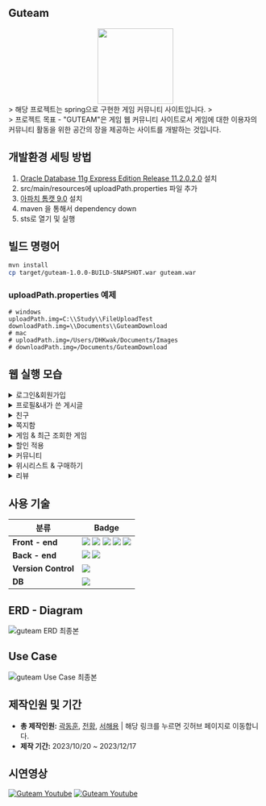 ## Guteam
<div align="center">
  <img src="https://github.com/DHKwak00/Guteam/assets/124860244/cadc12f2-b7ba-4171-89d8-852b5d13bb97" width="150px" hright="150px">
</div>
> 해당 프로젝트는 spring으로 구현한 게임 커뮤니티 사이트입니다.
>  <br>
> 프로젝트 목표 - "GUTEAM"은 게임 웹 커뮤니티 사이트로서 게임에 대한 이용자의 커뮤니티 활동을 위한 공간의 장을 제공하는 사이트를 개발하는 것입니다.

## 개발환경 세팅 방법

1. <a href="https://www.oracle.com/database/technologies/xe-prior-release-downloads.html">Oracle Database 11g Express Edition Release 11.2.0.2.0</a> 설치
2. src/main/resources에 uploadPath.properties 파일 추가
3. <a href="https://tomcat.apache.org/download-90.cgi">아파치 톰캣 9.0</a> 설치
4. maven 을 통해서 dependency down
5. sts로 열기 및 실행

## 빌드 명령어

```bash
mvn install 
cp target/guteam-1.0.0-BUILD-SNAPSHOT.war guteam.war
```

### uploadPath.properties 예제

```properties
# windows
uploadPath.img=C:\\Study\\FileUploadTest
downloadPath.img=\\Documents\\GuteamDownload
# mac
# uploadPath.img=/Users/DHKwak/Documents/Images
# downloadPath.img=/Documents/GuteamDownload
```

## 웹 실행 모습

<details>
  <summary> 로그인&회원가입 </summary> 
  <p>
   1. 로그인이 필요한 페이지에 접근하거나 로그인 버튼으로 로그인 페이지에 들어올 수 있다.<br>
   2. 회원 가입시 아이디, 닉네임은 중복검사를 통해 중복되지 않도록 하고, 각각의 항목마다 유효성 검사를 통해 올바른 데이터가 입력될 수 있도록 한다.<br>
   3. 무분별한 가입을 막기 위해 reCAPTCHA를 통해 인증된 사용자만이 회원가입이 가능하도록 한다.<br>
  </p>
  <img loading="lazy" src="https://github.com/reako99/Guteam/assets/137850852/64808ab3-462b-43d1-ac26-cc4114e613ab">
  <br>
  <img loading="lazy" src="https://github.com/reako99/Guteam/assets/137850852/029cb82d-3d16-414c-8355-a7cc8f802529">
  <br>
</details>

<details>
  <summary> 프로필&내가 쓴 게시글 </summary> 
  <p>
   1. 로그인을 하면 상단 프로필 버튼을 통해 프로필 페이지에 들어올 수 있다.<br>
   2. 프로필 화면에서는 내가 쓴 글들을 확인할 수 있고, 조회시에 페이징을 통해 쓴 게시글이 많더라도 페이지를 이동해가며 쓴 글들을 조회할 수 있다.
   3. 내가 쓴 게시글 화면에서 해당 영역을 클릭하면 해당 게시글로 바로 이동이 가능하다.<br>
   4. 캐쉬충전이나 회원탈퇴가 가능하며 쪽지함, 회원정보 수정 페이지, 친구 페이지로 이동이 가능하다.<br>
  </p>
  <img loading="lazy" src="https://github.com/reako99/Guteam/assets/137850852/5f344850-6252-4c41-b256-8e069ebdbc94">
  <br>
  <img loading="lazy" src="https://github.com/reako99/Guteam/assets/137850852/6b6a7d17-8938-488d-8b7e-b08b5241bdac">
  <br>
</details>

<details>
  <summary> 친구 </summary> 
  <p>
   1. 친구 페이지에서는 친구 요청과 요청 수락 및 친구의 정보를 확인할 수 있다.<br>
   2. 프로필 화면에서는 내가 쓴 글들을 확인할 수 있고, 캐쉬충전이나 회원탈퇴가 가능하며 쪽지함, 회원정보 수정 페이지, 친구 페이지로 이동이 가능하다.<br>
  </p>
  <img loading="lazy" src="https://github.com/reako99/Guteam/assets/137850852/809011e2-8ad9-4743-884e-b6e3dd90c007">
  <br>
</details>

<details>
  <summary> 쪽지함 </summary> 
  <p>
   1. 쪽지함에 들어오면 먼저 받은 쪽지함을 볼 수 있으며, 받은 쪽지함과 보낸 쪽지함을 통해 내가 받고 보낸 쪽지들을 확인 가능하다.<br>
   2. 쪽지 보내기 페이지에서는 닉네임과 아이디를 통해 수신인을 작성하여 쪽지를 보낼 수 있다.<br>
   3. 쪽지 보관 기능을 통해 받거나 보낸 쪽지를 별도로 보관하는 기능을 구현하였고, 보관된 쪽지들은 제목 앞쪽에 보낸 쪽지인지 받은 쪽지인지 구별해주도록 하였다.<br>
  </p>
  <img loading="lazy" src="https://github.com/reako99/Guteam/assets/137850852/58b5b6ad-0cc4-4586-8300-9a126c266e0d">
  <br>
  <img loading="lazy" src="https://github.com/reako99/Guteam/assets/137850852/7c95f5a0-5126-4431-87d0-5e99eb77937d">
  <br>
   <img loading="lazy" src="https://github.com/reako99/Guteam/assets/137850852/c0ff378c-f17a-47a9-8e7a-b53066fe823b">
  <br>
</details>

<details>
  <summary> 게임 & 최근 조회한 게임 </summary> 
  <p>
   1. 메인 페이지는 게임의 리스트들을 보여주는 페이지이고, 페이지는 하단의 페이징 기능을 통해 클릭하는 페이지로 이동 가능하도록 구성했다.<br>
   2. 검색창을 통하여 게임의 제목이나 장르, 또는 가격을 기준으로 검색이 가능하고, 정렬 버튼들을 통해 검색된 리스트들을 특정 기준을 통해 정렬이 가능하다.<br>
   3. 게임을 클릭하게 되면 해당 게임의 상세 정보 페이지로 이동하게 되며, 데이터베이스에 최근 조회한 게임 테이블에 해당 게임이 업데이트 된다. 이때, 오늘 조회한 게임들중 최근의 5개까지가 최근 조회한 게임 버튼을 통해 조회가 가능하다.<br>
   4. 관리자 계정에서는 게임의 등록이 가능하며, 게임의 이름, 장르, 가격, 이미지를 입력하여 등록할 수 있다.<br>
  </p>
  <img loading="lazy" src="https://github.com/reako99/Guteam/assets/137850852/6f6ab8f5-4d3e-4e63-89b4-3543f00c3d9e">
  <br>
  <img loading="lazy" src="https://github.com/reako99/Guteam/assets/137850852/1298c155-6420-429f-a5df-5170017e5c90">
  <br>
  <img loading="lazy" src="https://github.com/reako99/Guteam/assets/137850852/93adcdb3-7899-4a76-9bcb-e78803574de6">
  <br>
  <img loading="lazy" src="https://github.com/reako99/Guteam/assets/137850852/2f6acced-0fdd-4276-a8e4-ff2065577ba4">
  <br>
</details>

<details>
  <summary> 할인 적용 </summary> 
  <p>
   1. 관리자 계정으로 로그인 하면 장르별 할인 적용이 가능하다.<br>
   2. 장르별로 할인을 하게 되면 리스트 페이지 등의 게임 정보를 보여주는 페이지에 적용이 되어 보이며, 구매시에도 할인된 금액으로 구매가 가능하다.<br>
   3. 장르별 할인 적용을 적용할 때 드롭다운 버튼 클릭시 데이터베이스에 있는 장르들을 조회하여 보여준다.<br>
  </p>
  <img loading="lazy" src="https://github.com/reako99/Guteam/assets/137850852/9e693957-d238-4175-96d3-216fde9001b2">
  <br>
  <img loading="lazy" src="https://github.com/reako99/Guteam/assets/137850852/d7a91675-3480-4157-81d7-44f6fefb29fc">
  <br>
</details>

<details>
  <summary> 커뮤니티 </summary> 
  <p>
   1. 커뮤니티 게시판에서는 로그인 시 글쓰기가 가능하며, 글 작성시 '@'문자를 통해 특정 유저를 태그할 수 있다.<br>
   2. 게시판 작성시 우측에 byte 계산이 되어 표시된다.<br>
   3. 태그된 아이디를 클릭하면 해당 유저의 정보를 다이얼로그로 보여줄 수 있다.<br>
   4. 게시글에는 로그인한 유저들이 댓글과 댓글에 대한 답글을 작성 가능하다.<br>
  </p>
  <img loading="lazy" src="https://github.com/reako99/Guteam/assets/137850852/930323d3-d600-4935-9687-0d913c2a2d1c">
  <br>
  <img loading="lazy" src="https://github.com/reako99/Guteam/assets/137850852/4177978f-0d5b-4ad4-bd16-4de8dc69f52c">
  <br>
   <img loading="lazy" src="https://github.com/reako99/Guteam/assets/137850852/e9b60095-9254-4971-b530-3edf9217e5b5">
  <br>
  <img loading="lazy" src="https://github.com/reako99/Guteam/assets/137850852/65d367b2-316e-4084-b498-a7cc72094a31">
  <br>
</details>

<details>
  <summary> 위시리스트 & 구매하기 </summary> 
  <p>
   1. 비 로그인 시에는 쿠키로 위시리스트를 저장하며, 로그인 시에는 데이터베이스에 위시리스트를 저장한다.<br>
   2. 위시리스트에 담겨있는 게임들은 체크하여 구매가 가능하고, 구매시에 유저의 캐쉬와 비교하여 바로 구매가 되거나 추가 결제를 진행하게 된다.<br>
   3. 구매한 게임 페이지에서 다운로드와 실행이 가능하도록 구현하였다.<br>
  </p>
  <img loading="lazy" src="https://github.com/reako99/Guteam/assets/137850852/9fe7815a-dbe4-4d79-b4cf-18df58c75e4a">
  <br>
  <img loading="lazy" src="https://github.com/reako99/Guteam/assets/137850852/d63a73a8-182d-4bc3-9ca5-439e9f2e7f1c">
  <br>
   <img loading="lazy" src="https://github.com/reako99/Guteam/assets/137850852/00e3e6b0-c1b7-448e-a9e5-c669741ffd4d">
  <br>
</details>

<details>
  <summary> 리뷰 </summary> 
  <p>
   1. 리뷰 페이지에서는 다른 유저로 로그인하면 해당 리뷰에 대해 추천/비추천이 가능하다.<br>
   2. 리뷰 작성, 수정시 별점 아이콘을 클릭하면 해당 클릭 값을 통해 별점이 수정될 수 있도록 한다.<br>
  </p>
  <img loading="lazy" src="https://github.com/reako99/Guteam/assets/137850852/619eff60-a774-433d-ae7b-518330d8cb25">
  <br>
  <img loading="lazy" src="https://github.com/reako99/Guteam/assets/137850852/c5815538-d92d-4cbf-a634-3bff97de8262">
  <br>
</details>

## 사용 기술

| 분류                 | Badge                                                                                                                                                                                                                                                                                                                                                                                                                                                                                                                                            |
| -------------------- | ------------------------------------------------------------------------------------------------------------------------------------------------------------------------------------------------------------------------------------------------------------------------------------------------------------------------------------------------------------------------------------------------------------------------------------------------------------------------------------------------------------------------------------------------ |
| **Front - end**      | <img src="https://img.shields.io/badge/HTML5-E34F26?style=flat-square&amp;logo=html5&amp;logoColor=white"> <img src="https://img.shields.io/badge/css3-1572B6?style=flat-square&logo=css3&logoColor=white"> <img src="https://img.shields.io/badge/javascript-F7DF1E?style=flat-square&logo=javascript&logoColor=white"> <img src="https://img.shields.io/badge/jQuery-0769AD?style=flat-square&amp;logo=jQuery&amp;logoColor=white"> <img src="https://img.shields.io/badge/bootstrap-7952B3?style=flat-square&logo=bootstrap&logoColor=white"> |
| **Back - end**       | <img src="https://img.shields.io/badge/Spring-6DB33F?style=flat-square&amp;logo=Spring&amp;logoColor=white"> <img src="https://img.shields.io/badge/Spring_security-6DB33F?style=flat-square&amp;logo=springsecurity&amp;logoColor=white">                                                                                                                                                                                                                                                                                                                                                                                                                              |
| **Version Control**  | <img src="https://img.shields.io/badge/git-F05032?style=flat-square&logo=git&logoColor=white">                                                                                                                                                                                                                                                                                                                                                                                                                                                   |
| **DB**               | <img src="https://img.shields.io/badge/ORACLE-F80000?style=flat-square&logo=oracle&logoColor=white">                                                                                                                                                                                                                                                                                                                                                                                                                                             |

## ERD - Diagram

![guteam ERD 최종본](https://github.com/reako99/Guteam/assets/137850852/c8ba80d6-cbbc-40fd-bc51-d0978f83906e)

## Use Case

![guteam Use Case 최종본](https://github.com/reako99/Guteam/assets/137850852/b01b801c-9eee-4e92-9b4f-a2022eeddfff)

## 제작인원 및 기간

- **총 제작인원:** <a href="https://github.com/DHKwak00">곽동훈</a>, <a href="https://github.com/Jeon-hwang">전황</a>, <a href="https://github.com/reako99">서해용</a> | 해당 링크를 누르면 깃허브 페이지로 이동합니다.
- **제작 기간:** 2023/10/20 ~ 2023/12/17


## 시연영상
[![Guteam Youtube](https://img.youtube.com/vi/YQktP06TqWM/0.jpg)](https://www.youtube.com/watch?v=YQktP06TqWM)
[![Guteam Youtube](https://img.youtube.com/vi/xDtbXSP46xQ/0.jpg)](https://www.youtube.com/watch?v=xDtbXSP46xQ)


</p>

